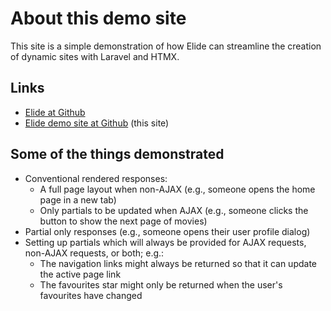 # About this demo site

This site is a simple demonstration of how Elide can streamline the creation of dynamic sites with Laravel and HTMX.

## Links

- [Elide at Github](https://github.com/danherbert-io/elide-for-laravel)
- [Elide demo site at Github](https://github.com/danherbert-io/elide-demo-site) (this site)

## Some of the things demonstrated

- Conventional rendered responses:
    - A full page layout when non-AJAX (e.g., someone opens the home page in a new tab)
    - Only partials to be updated when AJAX (e.g., someone clicks the button to show the next page of movies)
- Partial only responses (e.g., someone opens their user profile dialog)
- Setting up partials which will always be provided for AJAX requests, non-AJAX requests, or both; e.g.:
    - The navigation links might always be returned so that it can update the active page link
    - The favourites star might only be returned when the user's favourites have changed
